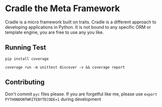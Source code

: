 # Cradle the Meta Framework

Cradle is a micro framework built on traits. Cradle is a different approach to developing applications in Python. It is not bound to any specific ORM or template engine, you are free to use any you like.


## Running Test

```
pip install coverage
```

```
coverage run -m unittest discover -v && coverage report
```

## Contributing

Don't commit `pyc` files please. If you are forgetful like me, please use `export PYTHONDONTWRITEBYTECODE=1` during development
